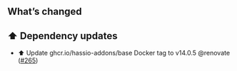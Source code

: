 ## What’s changed

## ⬆️ Dependency updates

- ⬆️ Update ghcr.io/hassio-addons/base Docker tag to v14.0.5 @renovate ([#265](https://github.com/hassio-addons/addon-appdaemon/pull/265))
